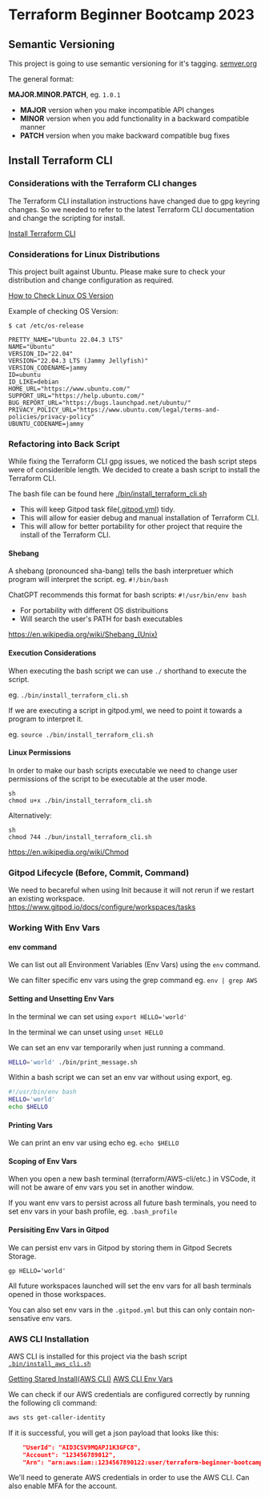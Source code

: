 # Terraform Beginner Bootcamp 2023

## Semantic Versioning

This project is going to use semantic versioning for it's tagging.
[semver.org](https://semver.org/)

The general format: 

**MAJOR.MINOR.PATCH**, eg. `1.0.1`

- **MAJOR** version when you make incompatible API changes
- **MINOR** version when you add functionality in a backward compatible manner
- **PATCH** version when you make backward compatible bug fixes

## Install Terraform CLI

### Considerations with the Terraform CLI changes

The Terraform CLI installation instructions have changed due to gpg keyring changes. So we needed to refer to the latest Terraform CLI documentation and change the scripting for install.

[Install Terraform CLI](https://developer.hashicorp.com/terraform/tutorials/aws-get-started/install-cli)

### Considerations for Linux Distributions

This project built against Ubuntu. Please make sure to check your distribution and change configuration as required.

[How to Check Linux OS Version](https://www.cyberciti.biz/faq/how-to-check-os-version-in-linux-command-line/)

Example of checking OS Version:
```
$ cat /etc/os-release 

PRETTY_NAME="Ubuntu 22.04.3 LTS"
NAME="Ubuntu"
VERSION_ID="22.04"
VERSION="22.04.3 LTS (Jammy Jellyfish)"
VERSION_CODENAME=jammy
ID=ubuntu
ID_LIKE=debian
HOME_URL="https://www.ubuntu.com/"
SUPPORT_URL="https://help.ubuntu.com/"
BUG_REPORT_URL="https://bugs.launchpad.net/ubuntu/"
PRIVACY_POLICY_URL="https://www.ubuntu.com/legal/terms-and-policies/privacy-policy"
UBUNTU_CODENAME=jammy
```

### Refactoring into Back Script

While fixing the Terraform CLI gpg issues, we noticed the bash script steps were of considerible length. We decided to create a bash script to install the Terraform CLI.

The bash file can be found here [./bin/install_terraform_cli.sh](./bin/install_terraform_cli.sh)

- This will keep Gitpod task file([.gitpod.yml](.gitpod.yml)) tidy.
- This will allow for easier debug and manual installation of Terraform CLI.
- This will allow for better portability for other project that require the install of the Terraform CLI.

#### Shebang

A shebang (pronounced sha-bang) tells the bash interpretuer which program will interpret the script. eg. `#!/bin/bash`

ChatGPT recommends this format for bash scripts: `#!/usr/bin/env bash`

- For portability with different OS distribuitions
- Will search the user's PATH for bash executables

https://en.wikipedia.org/wiki/Shebang_(Unix)

#### Execution Considerations

When executing the bash script we can use `./` shorthand to execute the script.

eg. `./bin/install_terraform_cli.sh`

If we are executing a script in gitpod.yml, we need to point it towards a program to interpret it.

eg. `source ./bin/install_terraform_cli.sh`

#### Linux Permissions

In order to make our bash scripts executable we need to change user permissions of the script to be executable at the user mode.

```
sh
chmod u+x ./bin/install_terraform_cli.sh
```

Alternatively:
```
sh
chmod 744 ./bun/install_terraform_cli.sh
```

https://en.wikipedia.org/wiki/Chmod

### Gitpod Lifecycle (Before, Commit, Command)

We need to becareful when using Init because it will not rerun if we restart an existing workspace.
https://www.gitpod.io/docs/configure/workspaces/tasks

### Working With Env Vars

#### env command

We can list out all Environment Variables (Env Vars) using the `env` command.

We can filter specific env vars using the grep command eg. `env | grep AWS`

#### Setting and Unsetting Env Vars

In the terminal we can set using `export HELLO='world'`

In the terminal we can unset using `unset HELLO`

We can set an env var temporarily when just running a command.
```sh
HELLO='world' ./bin/print_message.sh
```

Within a bash script we can set an env var without using export, eg.
```sh
#!/usr/bin/env bash
HELLO='world'
echo $HELLO
```

#### Printing Vars

We can print an env var using echo eg. `echo $HELLO`

#### Scoping of Env Vars

When you open a new bash terminal (terraform/AWS-cli/etc.) in VSCode, it will not be aware of env vars you set in another window.

If you want env vars to persist across all future bash terminals, you need to set env vars in your bash profile, eg. `.bash_profile`

#### Persisiting Env Vars in Gitpod

We can persist env vars in Gitpod by storing them in Gitpod Secrets Storage.
```
gp HELLO='world'
```

All future workspaces launched will set the env vars for all bash terminals opened in those workspaces.

You can also set env vars in the `.gitpod.yml` but this can only contain non-sensative env vars.

### AWS CLI Installation

AWS CLI is installed for this project via the bash script [`.bin/install_aws_cli.sh`](`.bin/install_aws_cli.sh`)

[Getting Stared Install(AWS CLI)](https://docs.aws.amazon.com/cli/latest/userguide/getting-started-install.html)
[AWS CLI Env Vars](https://docs.aws.amazon.com/cli/latest/userguide/cli-configure-envvars.html)

We can check if our AWS credentials are configured correctly by running the following cli command:

```sh
aws sts get-caller-identity
```

If it is successful, you will get a json payload that looks like this:

```json
    "UserId": "AID3CSV9MQAPJ1K3GFC8",
    "Account": "123456789012",
    "Arn": "arn:aws:iam::1234567890122:user/terraform-beginner-bootcamp"
```

We'll need to generate AWS credentials in order to use the AWS CLI. Can also enable MFA for the account.